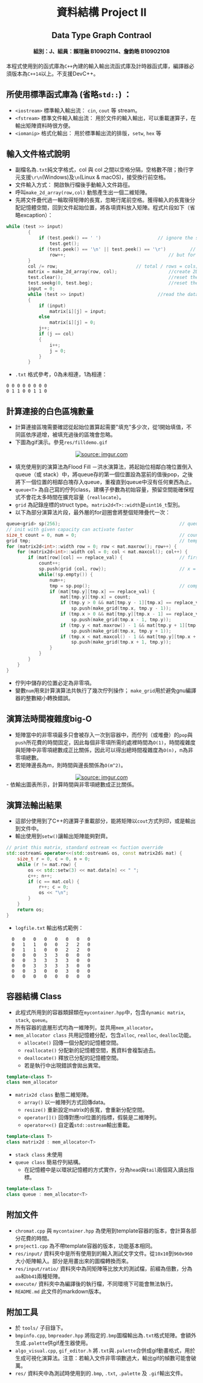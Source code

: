<div align="center"><h1>資料結構 Project II</h1></div>
<div align="center"><h2>Data Type Graph Contraol</h2></div>
<div align="center"><h4>組別：J、組員：賴瑄融 B10902114、詹鈞皓 B10902108</h4></div>

本程式使用到的函式庫為`C++`內建的輸入輸出流函式庫及計時器函式庫，編譯器必須版本為`C++14`以上。不支援DevC++。
## 所使用標準函式庫為 (省略`std::`) ： 
- `<iostream>` 標準輸入輸出流： `cin`, `cout` 等 stream。
- `<fstream>` 標準文件輸入輸出流： 用於文件的輸入輸出，可以重載運算子，在輸出矩陣資料時很方便。
- `<iomanip>` 格式化輸出： 用於標準輸出流的排版，`setw`, `hex` 等

## 輸入文件格式說明
- 副檔名為`.txt`純文字格式，col 與 col 之間以空格分隔，空格數不限；換行字元支援`\r\n`(Windows)及`\n`(Linux & macOS)，接受換行前空格。
- 文件輸入方式： 開啟執行檔後手動輸入文件路徑。
- 呼叫`make_2d_array(row,col)` 動態產生出一個二維矩陣。
- 先將文件疊代過一輪取得矩陣的長寬，忽略行尾前空格。獲得輸入的長寬後分配記憶體空間，回到文件起始位置，將各項資料放入矩陣。程式片段如下（省略excaption）：
```cpp
while (test >> input) 			                                        //get row and column
        {
            if (test.peek() == ' ')						// ignore the space before newline
                test.get();
            if (test.peek() == '\n' || test.peek() == '\r')			// for Win32, the end of line will be "\r\n",
                row++;						                // but for linux or macOS, that will be "\n"
        }
        col /= row;								// total / rows = cols; obviously
        matrix = make_2d_array(row, col); 					//create 2D array
        test.clear();                     					//reset the file-postion pointer(seek get)
        test.seekg(0, test.beg);          					//reset the file-postion pointer(seek get)
        input = 0;
        while (test >> input) 							//read the data
        {
            if (input) 
                matrix[i][j] = input;
            else
                matrix[i][j] = 0;
            j++;
            if (j == col)
            {
                i++;
                j = 0;
            }
        }
```
- `.txt` 格式參考，0為未相連，1為相連：
```
0 0 0 0 0 0 0 0
0 1 1 0 0 1 1 0
```
## 計算連接的白色區塊數量
- 計算連接區塊需要確認從起始位置算起需要"填充"多少次，從1開始填值，不同區依序遞增，被填充過後的區塊會忽略。
- 下圖為gif演示。參見`res/filldemo.gif`
<div align="center">
  <a href="https://imgur.com/7b4sMLO"><img src="https://i.imgur.com/7b4sMLO.gif" title="source: imgur.com" /></a>
</div>

- 填充使用到的演算法為Flood Fill －洪水演算法，將起始位相鄰白塊位置倒入queue（或 stack）中，將queue存的第一個位置設為當前的值後pop，之後將下一個位置的相鄰白塊存入queue，重複直到queue中沒有任何東西為止。
- `queue<T>` 為自己寫的佇列class，建構子參數為初始容量，預留空間能確保程式不會花太多時間在擴充容量（`reallocate`）。
- `grid` 為記錄座標的struct type。`matrix2d<T>::width`是`uint16_t`型別。
- 以下為部分演算法片段，最外層的for迴圈會將整個矩陣疊代一次：
```cpp
queue<grid> sp(256);                                            // queue for grid type
// init with given capacity can activate faster
size_t count = 0, num = 0;                                      // counts how many grids connected
grid tmp;                                                       // temporary of queue pop value
for (matrix2d<int>::width row = 0; row < mat.maxrow(); row++) {
    for (matrix2d<int>::width col = 0; col < mat.maxcol(); col++) {
        if (mat[row][col] == replace_val) {                     // first of blocks
            count++;
            sp.push(grid {col, row});                           // x = col, y = row
            while(!sp.empty()) {
                num++;
                tmp = sp.pop();                                 // compute the first element in container
                if (mat[tmp.y][tmp.x] == replace_val) {
                    mat[tmp.y][tmp.x] = count;
                    if (tmp.y > 0 && mat[tmp.y - 1][tmp.x] == replace_val)                  // up
            	        sp.push(make_grid(tmp.x, tmp.y - 1));                               // for next stage
            	    if (tmp.x > 0 && mat[tmp.y][tmp.x - 1] == replace_val)                  // left
                        sp.push(make_grid(tmp.x - 1, tmp.y));                               // same as above
            	    if (tmp.y < mat.maxrow() - 1 && mat[tmp.y + 1][tmp.x] == replace_val)   // down
            	        sp.push(make_grid(tmp.x, tmp.y + 1));                               // same as above
                    if (tmp.x < mat.maxcol() - 1 && mat[tmp.y][tmp.x + 1] == replace_val)   // right
                        sp.push(make_grid(tmp.x + 1, tmp.y));                               // same as above
            	}
            }
        }
    }
}
```
- 佇列中儲存的位置必定為非零項。
- 變數`num`用來計算演算法共執行了幾次佇列操作； `make_grid`用於避免gnu編譯器的整數縮小轉換錯誤。

## 演算法時間複雜度big-O
- 矩陣當中的非零項最多只會被存入一次到容器中，而佇列（或堆疊）的`pop`與`push`所花費的時間固定，因此每個非零項所需的處裡時間為`O(1)`，時間複雜度與矩陣中非零項總數成正比關係，因此可以得出總時間複雜度為`O(n)`，n為非零項總數。
- 若矩陣邊長為m，則時間與邊長關係為`O(m^2)`。
<div align="center">
    <a href="https://imgur.com/yc8fDka"><img src="https://i.imgur.com/yc8fDka.jpg" title="source: imgur.com" /></a>
</div>
- 依輸出圖表所示，計算時間與非零項總數成正比關係。
    
## 演算法輸出結果
- 這部分使用到了C++的運算子重載部分，能將矩陣以`cout`方式列印，或是輸出到文件中。
- 輸出使用到`setw()`讓輸出矩陣能夠對齊。
```cpp
// print this matrix, standard ostream << fuction override
std::ostream& operator<<(std::ostream& os, const matrix2d& mat) {
    size_t r = 0, c = 0, n = 0;
    while (r != mat.row) {
        os << std::setw(3) << mat.data[n] << " ";
        c++; n++;
        if (c == mat.col) {
            r++; c = 0;
            os << "\n";
        }
    }
    return os;
}
```
- `logfile.txt` 輸出格式範例：
```
  0   0   0   0   0   0   0   0 
  0   1   1   0   0   2   2   0 
  0   1   1   0   0   2   2   0 
  0   0   0   3   3   0   0   0 
  0   0   3   3   3   3   0   0 
  0   0   3   3   3   3   0   0 
  0   0   3   0   0   3   0   0 
  0   0   0   0   0   0   0   0 
```

## 容器結構 Class
- 此程式所用到的容器類歸類在`mycontainer.hpp`中，包含`dynamic matrix`, `stack`, `queue`。
- 所有容器的底層形式均為一維陣列，並共用`mem_allocator`。
- `mem_allocator class` 共用記憶體分配，包含`alloc`, `realloc`, `dealloc`功能。
    - `allocate()` 回傳一個分配的記憶體空間。
    - `reallocate()` 分配新的記憶體空間，舊資料會複製過去。
    - `deallocate()` 釋放已分配的記憶體空間。
    - 若是執行中出現錯誤會拋出異常。
```cpp
template<class T>
class mem_allocator
```
- `matrix2d class` 動態二維矩陣。
    - `array()` 以一維陣列方式回傳data。
    - `resize()` 重新設定matrix的長寬，會重新分配空間。
    - `operator[]()` 回傳對應rol位置的指標，假裝是二維陣列。
    - `operator<<()` 自定義`std::ostream`輸出重載。
```cpp
template<class T>
class matrix2d : mem_allocator<T> 
```
- `stack class` 未使用
- `queue class` 簡易佇列結構。
    - 在記憶體中是以環狀記憶體的方式實作，分為`head`與`tail`兩個寫入讀出指標。
```cpp
template<class T>
class queue : mem_allocator<T> 
```

## 附加文件
- `chromat.cpp` 與 `mycontainer.hpp` 為使用到template容器的版本，會計算各部分花費的時間。
- `project1.cpp` 為不帶template容器的版本，功能基本相同。
- `res/input/` 資料夾中是所有使用到的輸入測試文字文件。從`10x10`到`960x960`大小矩陣輸入。部分是用畫出來的圖檔轉換而來。
- `res/input/ratio/` 資料夾中為同矩陣等比放大的測試檔，前綴為倍數，分為`aa`和`bb41`兩種矩陣。
- `execute/` 資料夾中為編譯後的執行檔，不同環境下可能會無法執行。
- `README.md` 此文件的markdown版本。

## 附加工具
- 於 `tools/` 子目錄下。 
- `bmpinfo.cpp`, `bmpreader.hpp` 將指定的`.bmp`圖檔輸出為`.txt`格式矩陣。會額外生成`.palette`供gif產生器使用。
- `algo_visual.cpp`, `gif_editor.h` 將`.txt`與`.palette`合併成gif動畫格式，用於生成可視化演算法。注意：若輸入文件非零項數過大，輸出gif的幀數可能會破萬。
- `res/` 資料夾中為測試時使用到的`.bmp`, `.txt`, `.palette` 及 `.gif`輸出文件。
